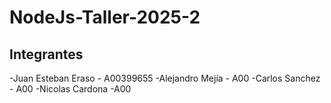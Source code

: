 # NodeJs-Taller-2025-2

## Integrantes 
-Juan Esteban Eraso - A00399655
-Alejandro Mejía - A00
-Carlos Sanchez - A00
-Nicolas Cardona -A00
